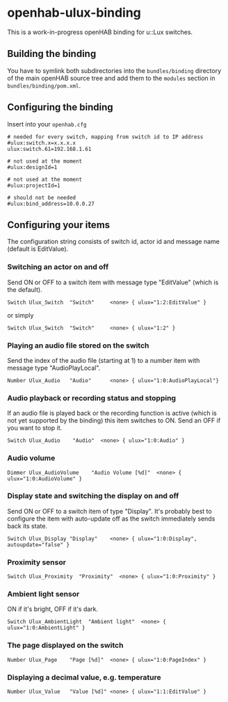 # openhab-ulux-binding

This is a work-in-progress openHAB binding for u::Lux switches.

## Building the binding

You have to symlink both subdirectories into the `bundles/binding` directory of the main openHAB source tree
and add them to the `modules` section in `bundles/binding/pom.xml`.

## Configuring the binding

Insert into your `openhab.cfg`

	# needed for every switch, mapping from switch id to IP address
	#ulux:switch.x=x.x.x.x
	ulux:switch.61=192.168.1.61

	# not used at the moment
	#ulux:designId=1

	# not used at the moment
	#ulux:projectId=1

	# should not be needed
	#ulux:bind_address=10.0.0.27

## Configuring your items

The configuration string consists of switch id, actor id and message name (default is EditValue).

### Switching an actor on and off

Send ON or OFF to a switch item with message type "EditValue" (which is the default).

`Switch Ulux_Switch  "Switch"     <none> { ulux="1:2:EditValue" }`

or simply

`Switch Ulux_Switch  "Switch"     <none> { ulux="1:2" }`

### Playing an audio file stored on the switch

Send the index of the audio file (starting at 1) to a number item with message type "AudioPlayLocal". 

`Number Ulux_Audio   "Audio"      <none> { ulux="1:0:AudioPlayLocal"}`

### Audio playback or recording status and stopping

If an audio file is played back or the recording function is active (which is not yet supported
by the binding) this item switches to ON. Send an OFF if you want to stop it.

`Switch Ulux_Audio    "Audio"  <none> { ulux="1:0:Audio" }`

### Audio volume

`Dimmer Ulux_AudioVolume    "Audio Volume [%d]"  <none> { ulux="1:0:AudioVolume" }`

### Display state and switching the display on and off

Send ON or OFF to a switch item of type "Display". It's probably best to configure the
item with auto-update off as the switch immediately sends back its state.

`Switch Ulux_Display "Display"    <none> { ulux="1:0:Display", autoupdate="false" }`

### Proximity sensor

`Switch Ulux_Proximity  "Proximity"  <none> { ulux="1:0:Proximity" }`

### Ambient light sensor

ON if it's bright, OFF if it's dark.

`Switch Ulux_AmbientLight  "Ambient light"  <none> { ulux="1:0:AmbientLight" }`

### The page displayed on the switch

`Number Ulux_Page    "Page [%d]"  <none> { ulux="1:0:PageIndex" }`

### Displaying a decimal value, e.g. temperature

`Number Ulux_Value   "Value [%d]" <none> { ulux="1:1:EditValue" }`

